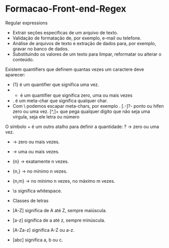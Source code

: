 # Formacao-Front-end-Regex

Regular expressions

- Extrair seções específicas de um arquivo de texto.
- Validação de formatação de, por exemplo, e-mail ou telefone.
- Análise de arquivos de texto e extração de dados para, por exemplo, gravar no banco de dados.
- Substituindo os valores de um texto para limpar, reformatar ou alterar o conteúdo.

Existem quantifiers que definem quantas vezes um caractere deve aparecer:
- {1} é um quantifier que significa uma vez.
- * é um quantifier que significa zero, uma ou mais vezes
- . é um meta-char que significa qualquer char.
- Com \ podemos escapar meta-chars, por exemplo \.
 [.-]?- ponto ou hífen zero ou uma vez.
 [^,]+ que pega qualquer dígito que não seja uma vírgula, seja ele letra ou número

O símbolo + é um outro atalho para definir a quantidade:
 ? -> zero ou uma vez.
 * -> zero ou mais vezes.
 + -> uma ou mais vezes.
- {n} -> exatamente n vezes.
- {n,} -> no mínimo n vezes.
- {n,m} -> no mínimo n vezes, no máximo m vezes.

- \s significa whitespace.
- Classes de letras
- [A-Z] significa de A até Z, sempre maiúscula.
- [a-z] significa de a até z, sempre minúscula.
- [A-Za-z] significa A-Z ou a-z.
- [abc] significa a, b ou c.
